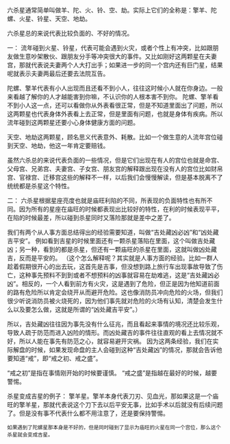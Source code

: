 六杀星通常简单叫做羊、陀、火、铃、空、劫。实际上它们的全称是：擎羊、陀螺、火星、铃星、天空、地劫。

六杀星总的来说代表比较负面的、不好的情况。

一：
流年碰到火星、铃星，代表可能会遇到火灾，或者个性上有冲突，比如跟朋友做生意吵架散伙、跟朋友分手等冲突很大的事件。又比如刚好这两颗星在夫妻宫，那就代表说夫妻两个人大打出手；如果进一步的同一个宫内还有巨门星，结果呢就表示夫妻两最后还要去法院互告。

陀螺、擎羊代表有小人出现而且还看不到小人，往往这时候小人就在你身边。一般来看越了解你的人才越能害到你嘛，不认识你的人根本害不到你。
陀螺、擎羊看不到小人这一点，还可以看做你从外表看很正常，但是不知道里面出了问题，所以这两颗星也代表身体外表看上去正常，但是里面有问题，也就是身体有疾病。所以流年碰到这两颗星还要小心身体健康方面的问题。

天空、地劫这两颗星，顾名思义代表意外、耗散。比如一个做生意的人流年宫位碰到天空、地劫，他这一年肯定要赔钱。

虽然六杀总的来说代表负面的一些情况，但是它们出现在有人的宫位也就是命宫、父母宫、兄弟宫、夫妻宫、子女宫、朋友宫的解释跟出现在没有人的宫位比如财帛宫、官禄宫、迁移宫这些的解释不一样，以后我们会慢慢解读，但是基本脱离不了统统都是杀星这个特性。

二：
六杀星根据星座亮度也就是庙旺利陷的不同，所表现的负面特性也有所不同。因为所有的星座在庙旺的时候都表现出比较好的特性，在利的时候表现平平，在陷的时候最差，所以碰到杀星同时又落险那就是差中之差了。

我们有两个从人事方面总结得出的经验需要知道，叫做“吉处藏凶必凶”和“凶处藏吉平安”。
例如看到吉星的时候里面还有一颗杀星落陷在里面，这个叫做吉处藏凶；另一种，看到的都是杀星，但还有一颗庙旺的杀星在里面，这就叫做凶处藏吉，反而是平安的。
（这个怎么解释呢？其实就是人事方面的经验。比如一群人趁着假期很开心的出去玩，这首先是吉事，但没想到路上旅行车出现事故导致了伤亡，这种事先预料不到到或者不想预料的凶事就容易在劫难逃，这是“吉处藏凶必凶”。相反的，一个人看到前方有火灾，这是遇到了危险，但正是因为他知道前面的路有危险所以肯定会绕开从而避开危险。这也像消防员冲向危险的火场，但我们很少听说消防员被火烧死的，因为他们事先就对危险的火场有认知，清楚会发生什么以及要怎么做，这就是所谓的“凶处藏吉平安”。）

所以，吉处藏凶往往因为事先没有什么征兆，而且看起来事情的境况还比较乐观，导致人疏于防范而进入凶险的情形。而凶处藏吉的事件往往直观的看上去情况就不好，所以人能在事先有防范之心，就容易避开灾祸。
因为这两条经验，我们在实际解盘的时候，如果发现命盘的主人会碰到这种“吉处藏凶”的情况，那就会告诉他要知道“戒”，即“戒之初、戒之盛”。

“戒之初”是指在事情刚开始的时候要谨慎。
“戒之盛”是指越在最好的时候，越要警惕。

杀星变成吉星的例子：
    擎羊星。擎羊本身代表刀刃、见血光，那如果这是一个庙旺的擎羊星，那就代表说这个刀下去以后平安无事，比如手术以后就没有后续问题了。但是没有事不代表什么都不用注意了，还是要保持警惕。

    如果遇到了陀螺星那本身是不好的，但是同时碰到了显示为庙旺的火星在同一个宫位，那么这个杀星就会变成吉星。

